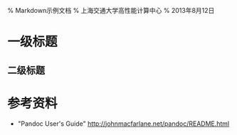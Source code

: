 % Markdown示例文档
% 上海交通大学高性能计算中心
% 2013年8月12日

一级标题
======

二级标题
------



参考资料
======

* "Pandoc User's Guide" http://johnmacfarlane.net/pandoc/README.html

